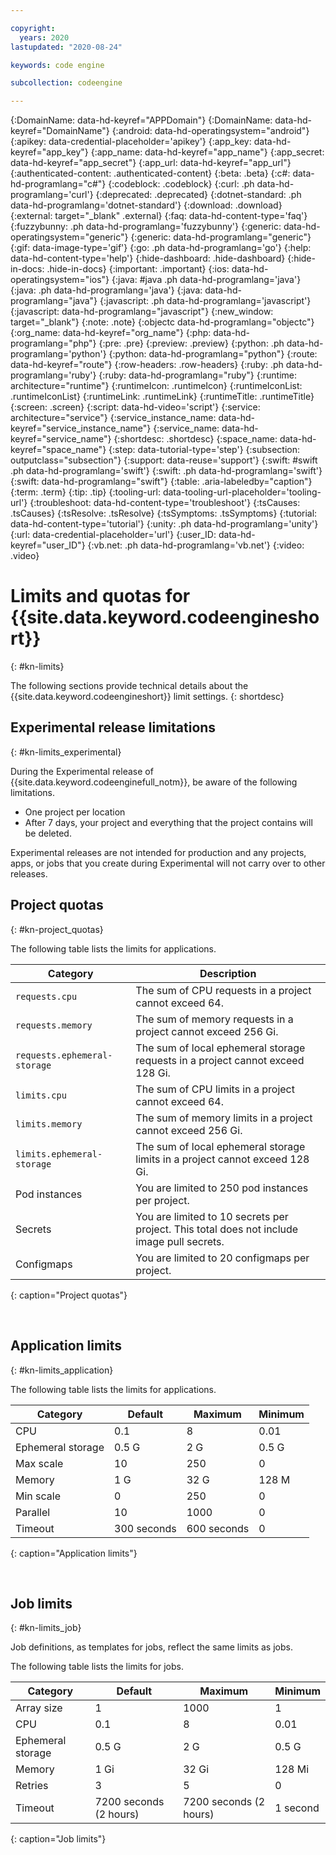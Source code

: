 ```yaml
---

copyright:
  years: 2020
lastupdated: "2020-08-24"

keywords: code engine

subcollection: codeengine

---
```


{:DomainName: data-hd-keyref="APPDomain"}
{:DomainName: data-hd-keyref="DomainName"}
{:android: data-hd-operatingsystem="android"}
{:apikey: data-credential-placeholder='apikey'}
{:app_key: data-hd-keyref="app_key"}
{:app_name: data-hd-keyref="app_name"}
{:app_secret: data-hd-keyref="app_secret"}
{:app_url: data-hd-keyref="app_url"}
{:authenticated-content: .authenticated-content}
{:beta: .beta}
{:c#: data-hd-programlang="c#"}
{:codeblock: .codeblock}
{:curl: .ph data-hd-programlang='curl'}
{:deprecated: .deprecated}
{:dotnet-standard: .ph data-hd-programlang='dotnet-standard'}
{:download: .download}
{:external: target="_blank" .external}
{:faq: data-hd-content-type='faq'}
{:fuzzybunny: .ph data-hd-programlang='fuzzybunny'}
{:generic: data-hd-operatingsystem="generic"}
{:generic: data-hd-programlang="generic"}
{:gif: data-image-type='gif'}
{:go: .ph data-hd-programlang='go'}
{:help: data-hd-content-type='help'}
{:hide-dashboard: .hide-dashboard}
{:hide-in-docs: .hide-in-docs}
{:important: .important}
{:ios: data-hd-operatingsystem="ios"}
{:java: #java .ph data-hd-programlang='java'}
{:java: .ph data-hd-programlang='java'}
{:java: data-hd-programlang="java"}
{:javascript: .ph data-hd-programlang='javascript'}
{:javascript: data-hd-programlang="javascript"}
{:new_window: target="_blank"}
{:note: .note}
{:objectc data-hd-programlang="objectc"}
{:org_name: data-hd-keyref="org_name"}
{:php: data-hd-programlang="php"}
{:pre: .pre}
{:preview: .preview}
{:python: .ph data-hd-programlang='python'}
{:python: data-hd-programlang="python"}
{:route: data-hd-keyref="route"}
{:row-headers: .row-headers}
{:ruby: .ph data-hd-programlang='ruby'}
{:ruby: data-hd-programlang="ruby"}
{:runtime: architecture="runtime"}
{:runtimeIcon: .runtimeIcon}
{:runtimeIconList: .runtimeIconList}
{:runtimeLink: .runtimeLink}
{:runtimeTitle: .runtimeTitle}
{:screen: .screen}
{:script: data-hd-video='script'}
{:service: architecture="service"}
{:service_instance_name: data-hd-keyref="service_instance_name"}
{:service_name: data-hd-keyref="service_name"}
{:shortdesc: .shortdesc}
{:space_name: data-hd-keyref="space_name"}
{:step: data-tutorial-type='step'}
{:subsection: outputclass="subsection"}
{:support: data-reuse='support'}
{:swift: #swift .ph data-hd-programlang='swift'}
{:swift: .ph data-hd-programlang='swift'}
{:swift: data-hd-programlang="swift"}
{:table: .aria-labeledby="caption"}
{:term: .term}
{:tip: .tip}
{:tooling-url: data-tooling-url-placeholder='tooling-url'}
{:troubleshoot: data-hd-content-type='troubleshoot'}
{:tsCauses: .tsCauses}
{:tsResolve: .tsResolve}
{:tsSymptoms: .tsSymptoms}
{:tutorial: data-hd-content-type='tutorial'}
{:unity: .ph data-hd-programlang='unity'}
{:url: data-credential-placeholder='url'}
{:user_ID: data-hd-keyref="user_ID"}
{:vb.net: .ph data-hd-programlang='vb.net'}
{:video: .video}


# Limits and quotas for {{site.data.keyword.codeengineshort}}
{: #kn-limits}

The following sections provide technical details about the {{site.data.keyword.codeengineshort}} limit settings.
{: shortdesc}

## Experimental release limitations
{: #kn-limits_experimental}

During the Experimental release of {{site.data.keyword.codeenginefull_notm}}, be aware of the following limitations.

- One project per location
- After 7 days, your project and everything that the project contains will be deleted.

Experimental releases are not intended for production and any projects, apps, or jobs that you create during Experimental will not carry over to other releases.

## Project quotas
{: #kn-project_quotas}

The following table lists the limits for applications.

| Category  |   Description      | 
| --------- | -----------        | 
| `requests.cpu` | The sum of CPU requests in a project cannot exceed 64. |
| `requests.memory` | The sum of memory requests in a project cannot exceed 256 Gi. |
| `requests.ephemeral-storage` | The sum of local ephemeral storage requests in a project cannot exceed 128 Gi. |
| `limits.cpu` | The sum of CPU limits in a project cannot exceed 64. |
| `limits.memory` | The sum of memory limits in a project cannot exceed 256 Gi. |
| `limits.ephemeral-storage` | The sum of local ephemeral storage limits in a project cannot exceed 128 Gi. |
| Pod instances | You are limited to 250 pod instances per project. |
| Secrets | You are limited to 10 secrets per project. This total does not include image pull secrets. |
| Configmaps | You are limited to 20 configmaps per project.|
{: caption="Project quotas"}

<br />

## Application limits
{: #kn-limits_application}

The following table lists the limits for applications.

| Category           |   Default   |   Maximum  |  Minimum  |
| ---------          | ----------- | ---------- | --------- |
| CPU                |         0.1 |          8 |      0.01 |
| Ephemeral storage  |	     0.5 G |        2 G |     0.5 G |
| Max scale          |          10 |        250 |         0 |
| Memory             |         1 G |       32 G |     128 M |
| Min scale          |           0 |        250 |         0 |
| Parallel           |          10 |       1000 |         0 |
| Timeout            | 300 seconds | 600 seconds|         0 |
{: caption="Application limits"}

<br />

## Job limits
{: #kn-limits_job}

Job definitions, as templates for jobs, reflect the same limits as jobs. 

The following table lists the limits for jobs. 

| Category          |         Default         |         Maximum           |  Minimum  |
| -----------       | ----------------------- | ------------------------- | --------- |
| Array size        |                       1 |                      1000 |         1 |
| CPU               |                     0.1 |                         8 |      0.01 |
| Ephemeral storage |	                  0.5 G |                       2 G |     0.5 G |
| Memory            |                    1 Gi |                     32 Gi |    128 Mi |
| Retries           |                       3 |                         5 |         0 |
| Timeout           |  7200 seconds (2 hours) |    7200 seconds (2 hours) |  1 second |
{: caption="Job limits"}

